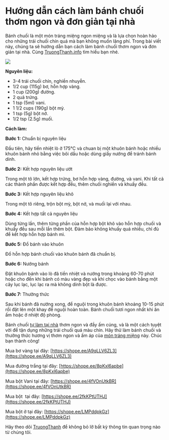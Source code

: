 # Hướng dẫn cách làm bánh chuối thơm ngon và đơn giản tại nhà


Bánh chuối là một món tráng miệng ngon miệng và là lựa chọn hoàn hảo cho những trái chuối chín quá mà bạn không muốn lãng phí. Trong bài viết này, chúng ta sẽ hướng dẫn bạn cách làm bánh chuối thơm ngon và đơn giản tại nhà. Cùng [TruongThanh.info](http://www.truongthanh.info) tìm hiểu bạn nhé.

[![](https://blogger.googleusercontent.com/img/b/R29vZ2xl/AVvXsEgXXfbMG8X6fu_oIrApchIQpu_cgKmMcfNkXgaTbMjpWHpldtvsRrMVM2lq63bzi5vs6SGEWeGJuEnB3yLmUhfvamDJ-W7R8avDB_4eKTVMmMM_9mF1ShywaSmhFKNw8MrBltdeiRTkadrVIDbE4WobfJdH_8nHeVj5dqAruEmCxPFNFz0aIj6Ojc3q6XlR/w400-h225/banh-chuoi.jpg)](https://blogger.googleusercontent.com/img/b/R29vZ2xl/AVvXsEgXXfbMG8X6fu_oIrApchIQpu_cgKmMcfNkXgaTbMjpWHpldtvsRrMVM2lq63bzi5vs6SGEWeGJuEnB3yLmUhfvamDJ-W7R8avDB_4eKTVMmMM_9mF1ShywaSmhFKNw8MrBltdeiRTkadrVIDbE4WobfJdH_8nHeVj5dqAruEmCxPFNFz0aIj6Ojc3q6XlR/s1200/banh-chuoi.jpg)

  

  

**Nguyên liệu:**

*   3-4 trái chuối chín, nghiền nhuyễn.
*   1/2 cup (115g) bơ, hỗn hợp vàng.
*   1 cup (200g) đường.
*   2 quả trứng.
*   1 tsp (5ml) vani.
*   1 1/2 cups (190g) bột mỳ.
*   1 tsp (5g) bột nở.
*   1/2 tsp (2.5g) muối.

**Cách làm:**

  

**Bước 1:** Chuẩn bị nguyên liệu

  

Đầu tiên, hãy tiền nhiệt lò ở 175°C và chuan bị một khuôn bánh hoặc nhiều khuôn bánh nhỏ bằng việc bôi dầu hoặc dùng giấy nướng để tránh bánh dính.

**Bước 2:** Kết hợp nguyên liệu ướt

  

Trong một tô lớn, kết hợp trứng, bơ hỗn hợp vàng, đường, và vani. Khi tất cả các thành phần được kết hợp đều, thêm chuối nghiền và khuấy đều.

**Bước 3:** Kết hợp nguyên liệu khô

  

Trong một tô riêng, trộn bột mỳ, bột nở, và muối lại với nhau.

**Bước 4:** Kết hợp tất cả nguyên liệu

  

Dùng từng lần, thêm từng phần của hỗn hợp bột khô vào hỗn hợp chuối và khuấy đều sau mỗi lần thêm bột. Đảm bảo không khuấy quá nhiều, chỉ đủ để kết hợp hỗn hợp bánh mì.

**Bước 5:** Đổ bánh vào khuôn

  

Đổ hỗn hợp bánh chuối vào khuôn bánh đã chuẩn bị.

**Bước 6:** Nướng bánh

  

Đặt khuôn bánh vào lò đã tiền nhiệt và nướng trong khoảng 60-70 phút hoặc cho đến khi bánh có màu vàng đẹp và khi chọc vào bánh bằng một cây lục lạc, lục lạc ra mà không dính bột là được.

**Bước 7:** Thưởng thức

  

Sau khi bánh đã nướng xong, để nguội trong khuôn bánh khoảng 10-15 phút rồi đặt lên một khay để nguội hoàn toàn. Bánh chuối tươi ngon nhất khi ăn ấm hoặc ở nhiệt độ phòng.

Bánh chuối [tự làm tại nhà](https://www.truongthanh.info/2023/11/huong-dan-cach-lam-banh-mi-thom-ngon.html) thơm ngon và đầy ấm cúng, và là một cách tuyệt vời để tận dụng những trái chuối quá màu chín. Hãy thử làm bánh chuối và thưởng thức hương vị thơm ngon và ấm áp của [món tráng miệng](https://www.truongthanh.info/2023/11/huong-dan-lam-chan-ga-sa-tac-ngon-tai.html) này. Chúc bạn thành công!

  

Mua bơ vàng tại đây: [https://shope.ee/A9qLLV6ZL3](https://shope.ee/A9qLLV6ZL3)

Mua đường trắng tại đây: [https://shope.ee/8pKxl6apbe](https://shope.ee/8pKxl6apbe)

Mua bột Vani tại đây: [https://shope.ee/4fVOnUtkBR](https://shope.ee/4fVOnUtkBR)

Mua bột  tại đây: [https://shope.ee/2fkKPtUTHJ](https://shope.ee/2fkKPtUTHJ)

Mua bột ở tại đây: [https://shope.ee/LMPddpkGz](https://shope.ee/LMPddpkGz)

  

Hãy theo dõi [TruongThanh](http://www.truongthanh.info) để không bỏ lỡ bất kỳ thông tin quan trọng nào từ chúng tôi.

  

